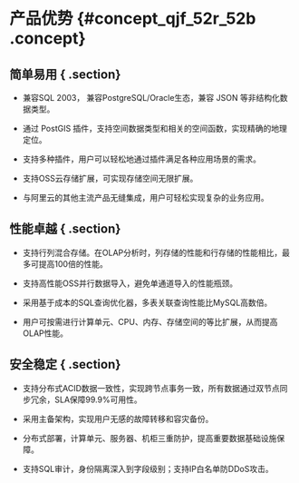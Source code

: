 # 产品优势 {#concept_qjf_52r_52b .concept}

## 简单易用 { .section}

-   兼容SQL 2003， 兼容PostgreSQL/Oracle生态，兼容 JSON 等非结构化数据类型。

-   通过 PostGIS 插件，支持空间数据类型和相关的空间函数，实现精确的地理定位。

-   支持多种插件，用户可以轻松地通过插件满足各种应用场景的需求。

-   支持OSS云存储扩展，可实现存储空间无限扩展。

-   与阿里云的其他主流产品无缝集成，用户可轻松实现复杂的业务应用。


## 性能卓越 { .section}

-   支持行列混合存储。在OLAP分析时，列存储的性能和行存储的性能相比，最多可提高100倍的性能。

-   支持高性能OSS并行数据导入，避免单通道导入的性能瓶颈。

-   采用基于成本的SQL查询优化器，多表关联查询性能比MySQL高数倍。

-   用户可按需进行计算单元、CPU、内存、存储空间的等比扩展，从而提高OLAP性能。


## 安全稳定 { .section}

-   支持分布式ACID数据一致性，实现跨节点事务一致，所有数据通过双节点同步冗余，SLA保障99.9%可用性。

-   采用主备架构，实现用户无感的故障转移和容灾备份。

-   分布式部署，计算单元、服务器、机柜三重防护，提高重要数据基础设施保障。

-   支持SQL审计，身份隔离深入到字段级别；支持IP白名单防DDoS攻击。


